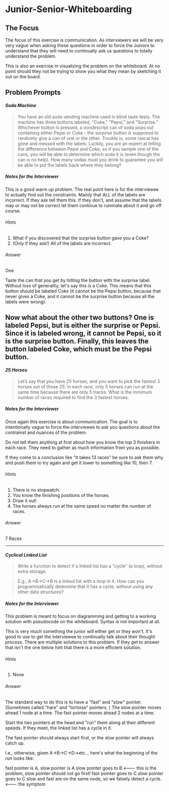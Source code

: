 # Junior-Senior-Whiteboarding

## The Focus
The focus of this exercise is communication. As interviewers we will be very very vague when asking these questions in order to force the Juniors to understand that they will need to continually ask us questions to totally understand the problem.

This is also an exercise in visualizing the problem on the whiteboard. At no point should they not be trying to show you what they mean by sketching it out on the board.

## Problem Prompts

#### _Soda Machine_
> You have an old soda vending machine used in blind taste tests. The machine has three buttons labeled, "Coke," "Pepsi," and "Surprise." Whichever button is pressed, a nondescript can of soda pops out containing either Pepsi or Coke - the surprise button is supposed to randomly give a can of one or the other. Trouble is, some rascal has gone and messed with the labels. Luckily, you are an expert at telling the difference between Pepsi and Coke, so if you sample one of the cans, you will be able to determine which soda it is (even though the can is no help). How many sodas must you drink to guarantee you will be able to put the labels back where they belong?

##### Notes for the Interviewer
This is a good warm up problem. The real point here is for the interviewee to actually find out the constraints. Mainly that ALL of the labels are incorrect. If they ask tell them this. If they don't, and assume that the labels may or may not be correct let them continue to ruminate about it and go off course.

###### Hints
1. What if you discovered that the surprise button gave you a Coke?
2. (Only if they ask!) All of the labels are incorrect.

###### Answer
One

Taste the can that you get by hitting the button with the surprise label. Without loss of generality, let's say this is a Coke. This means that this button should be labeled Coke (it cannot be the Pepsi button, because that never gives a Coke, and it cannot be the surprise button because all the labels were wrong).

Now what about the other two buttons? One is labeled Pepsi, but is either the surprise or Pepsi. Since it is labeled wrong, it cannot be Pepsi, so it is the surprise button. Finally, this leaves the button labeled Coke, which must be the Pepsi button.
---
#### _25 Horses_
> Let’s say that you have 25 horses, and you want to pick the fastest 3 horses out of those 25. In each race, only 5 horses can run at the same time because there are only 5 tracks. What is the minimum number of races required to find the 3 fastest horses.

##### Notes for the Interviewer
Once again this exercise is about communication. The goal is to intentionally vague to force the interviewee to ask you questions about the contrainst and nuances of the problem.

Do not tell them anything at first about how you know the top 3 finishers in each race. They need to gather as much information from you as possible.

If they come to a conclusion like "It takes 13 races" be sure to ask them why and push them to try again and get it lower to something like 10, then 7.

###### Hints
1. There is no stopwatch.
2. You know the finishing positions of the horses.
3. Draw it out!
4. The horses always run at the same speed no matter the number of races.

###### Answer
7 Races

---
#### _Cyclical Linked List_
> Write a function to detect if a linked list has a "cycle" (a loop), without extra storage.

> E.g., A->B->C->B is a linked list with a loop in it. 
How can you programmatically determine that it has a cycle, without using any other data structures?

##### Notes for the Interviewer
This problem is meant to focus on diagramming and getting to a working solution with pseudocode on the whiteboard. Syntax is not important at all.

This is very much something the junior will either get or they won't. It's good to use to get the interviewee to continually talk about their thought process. There are multiple solutions to this problem. If they get to answer that isn't the one below hint that there is a more efficient solution.

###### Hints
1. None

###### Answer
The standard way to do this is to have a "fast" and "slow" pointer.
(Sometimes called "hare" and "tortoise" pointers. )
The slow pointer moves ahead 1 node at a time. The fast pointer moves ahead 2 nodes at a time.

Start the two pointers at the head and "run" them along at their different speeds.
If they meet, the linked list has a cycle in it.

The fast pointer should always start first, or the slow pointer will always catch up.

I.e., otherwise, given A->B->C->D->etc... here's what the beginning of the run looks like:

fast pointer is A, slow pointer is A
slow pointer goes to B <--- this is the problem, slow pointer should not go first!
fast pointer goes to C
slow pointer goes to C
slow and fast are on the same node, so we falsely detect a cycle. <--- the symptom
